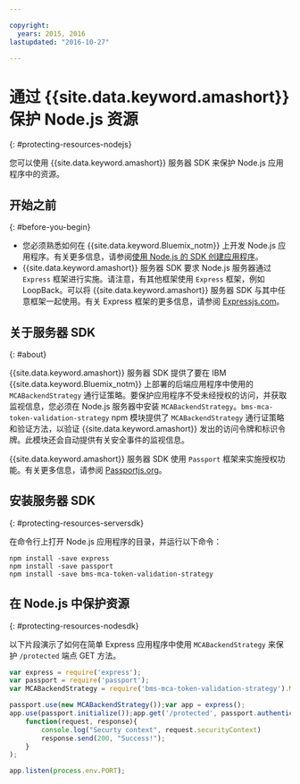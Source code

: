 ```yaml
---

copyright:
  years: 2015, 2016
lastupdated: "2016-10-27"

---
```


# 通过 {{site.data.keyword.amashort}} 保护 Node.js 资源
{: #protecting-resources-nodejs}


您可以使用 {{site.data.keyword.amashort}} 服务器 SDK 来保护 Node.js 应用程序中的资源。

## 开始之前
{: #before-you-begin}

* 您必须熟悉如何在 {{site.data.keyword.Bluemix_notm}} 上开发 Node.js 应用程序。有关更多信息，请参阅[使用 Node.js 的 SDK 创建应用程序](https://console.{DomainName}/docs/runtimes/nodejs/index.html#nodejs_runtime)。
* {{site.data.keyword.amashort}} 服务器 SDK 要求 Node.js 服务器通过 `Express` 框架进行实施。请注意，有其他框架使用 `Express` 框架，例如 LoopBack。可以将 {{site.data.keyword.amashort}} 服务器 SDK 与其中任意框架一起使用。有关 Express 框架的更多信息，请参阅 [Expressjs.com](http://expressjs.com/)。

## 关于服务器 SDK
{: #about}

{{site.data.keyword.amashort}} 服务器 SDK 提供了要在 IBM {{site.data.keyword.Bluemix_notm}} 上部署的后端应用程序中使用的 `MCABackendStrategy` 通行证策略。要保护应用程序不受未经授权的访问，并获取监视信息，您必须在 Node.js 服务器中安装 `MCABackendStrategy`。`bms-mca-token-validation-strategy` npm 模块提供了 `MCABackendStrategy` 通行证策略和验证方法，以验证 {{site.data.keyword.amashort}} 发出的访问令牌和标识令牌。此模块还会自动提供有关安全事件的监视信息。

{{site.data.keyword.amashort}} 服务器 SDK 使用 `Passport` 框架来实施授权功能。有关更多信息，请参阅 [Passportjs.org](http://passportjs.org/)。


## 安装服务器 SDK
{: #protecting-resources-serversdk}

在命令行上打开 Node.js 应用程序的目录，并运行以下命令：

```
npm install -save express
npm install -save passport
npm install -save bms-mca-token-validation-strategy
```

## 在 Node.js 中保护资源
{: #protecting-resources-nodesdk}

以下片段演示了如何在简单 Express 应用程序中使用 `MCABackendStrategy` 来保护 `/protected` 端点 GET 方法。

```JavaScript
var express = require('express');
var passport = require('passport');
var MCABackendStrategy = require('bms-mca-token-validation-strategy').MCABackendStrategy;

passport.use(new MCABackendStrategy());var app = express();
app.use(passport.initialize());app.get('/protected', passport.authenticate('mca-backend-strategy', {session: false }),
    function(request, response){
		console.log("Securty context", request.securityContext)    
		response.send(200, "Success!");
    }
);

app.listen(process.env.PORT);
```
